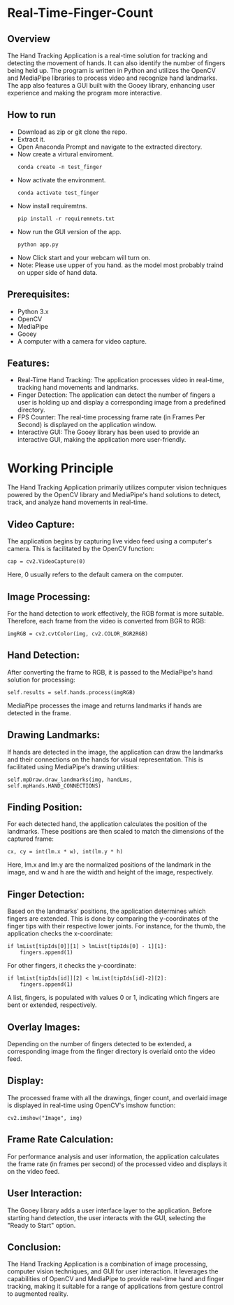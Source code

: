 # Real-Time-Finger-Count

## Overview 
The Hand Tracking Application is a real-time solution for tracking and detecting the movement of hands. It can also identify the number of fingers being held up. The program is written in Python and utilizes the OpenCV and MediaPipe libraries to process video and recognize hand landmarks. The app also features a GUI built with the Gooey library, enhancing user experience and making the program more interactive. 

## How to run 
- Download as zip or git clone the repo.
- Extract it.
- Open Anaconda Prompt and navigate to the extracted directory.
- Now create a virtural enviroment. 
  ```
  conda create -n test_finger
  ```
- Now activate the environment.
  ```
  conda activate test_finger
  ```
- Now install requiremtns.
  ```
  pip install -r requiremnets.txt
  ```
- Now run the GUI version of the app.
  ```
  python app.py
  ```
- Now Click start and your webcam will turn on.
- Note: Please use upper of you hand. as the model most probably traind on upper side of hand data.


## Prerequisites:
- Python 3.x
- OpenCV
- MediaPipe
- Gooey
- A computer with a camera for video capture.

## Features:
- Real-Time Hand Tracking: The application processes video in real-time, tracking hand movements and landmarks.
- Finger Detection: The application can detect the number of fingers a user is holding up and display a corresponding image from a predefined directory.
- FPS Counter: The real-time processing frame rate (in Frames Per Second) is displayed on the application window.
- Interactive GUI: The Gooey library has been used to provide an interactive GUI, making the application more user-friendly.

# Working Principle 
The Hand Tracking Application primarily utilizes computer vision techniques powered by the OpenCV library and MediaPipe's hand solutions to detect, track, and analyze hand movements in real-time.
## Video Capture:
The application begins by capturing live video feed using a computer's camera. This is facilitated by the OpenCV function:
```
cap = cv2.VideoCapture(0)
```
Here, 0 usually refers to the default camera on the computer.
## Image Processing:
For the hand detection to work effectively, the RGB format is more suitable. Therefore, each frame from the video is converted from BGR to RGB:
```
imgRGB = cv2.cvtColor(img, cv2.COLOR_BGR2RGB)
```
## Hand Detection:
After converting the frame to RGB, it is passed to the MediaPipe's hand solution for processing:
```
self.results = self.hands.process(imgRGB)
```
MediaPipe processes the image and returns landmarks if hands are detected in the frame.
## Drawing Landmarks:
If hands are detected in the image, the application can draw the landmarks and their connections on the hands for visual representation. This is facilitated using MediaPipe's drawing utilities:
```
self.mpDraw.draw_landmarks(img, handLms, self.mpHands.HAND_CONNECTIONS)
```
## Finding Position:
For each detected hand, the application calculates the position of the landmarks. These positions are then scaled to match the dimensions of the captured frame:
```
cx, cy = int(lm.x * w), int(lm.y * h)
```
Here, lm.x and lm.y are the normalized positions of the landmark in the image, and w and h are the width and height of the image, respectively.
## Finger Detection:
Based on the landmarks' positions, the application determines which fingers are extended. This is done by comparing the y-coordinates of the finger tips with their respective lower joints. For instance, for the thumb, the application checks the x-coordinate:
```
if lmList[tipIds[0]][1] > lmList[tipIds[0] - 1][1]:
    fingers.append(1)
```
For other fingers, it checks the y-coordinate:
```
if lmList[tipIds[id]][2] < lmList[tipIds[id]-2][2]:
    fingers.append(1)
```
A list, fingers, is populated with values 0 or 1, indicating which fingers are bent or extended, respectively.
## Overlay Images:
Depending on the number of fingers detected to be extended, a corresponding image from the finger directory is overlaid onto the video feed.
## Display:
The processed frame with all the drawings, finger count, and overlaid image is displayed in real-time using OpenCV's imshow function:
```
cv2.imshow("Image", img)
```
## Frame Rate Calculation:
For performance analysis and user information, the application calculates the frame rate (in frames per second) of the processed video and displays it on the video feed.
## User Interaction:
The Gooey library adds a user interface layer to the application. Before starting hand detection, the user interacts with the GUI, selecting the "Ready to Start" option.

## Conclusion:
The Hand Tracking Application is a combination of image processing, computer vision techniques, and GUI for user interaction. It leverages the capabilities of OpenCV and MediaPipe to provide real-time hand and finger tracking, making it suitable for a range of applications from gesture control to augmented reality.
